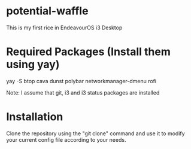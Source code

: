# potential-waffle
This is my first rice in EndeavourOS i3 Desktop

# Required Packages (Install them using yay)

yay -S btop cava dunst polybar networkmanager-dmenu rofi

Note: I assume that git, i3 and i3 status packages are installed

# Installation
Clone the repository using the "git clone" command and use it to modify your current config file according to your needs.